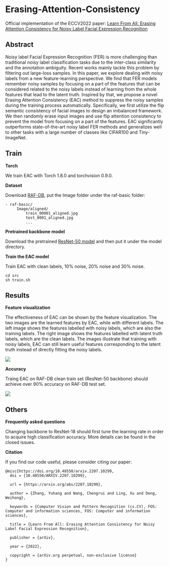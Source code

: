 # Erasing-Attention-Consistency
Official implementation of the ECCV2022 paper: [Learn From All: Erasing Attention Consistency for Noisy Label Facial Expression Recognition](https://arxiv.org/pdf/2207.10299.pdf)



## Abstract
Noisy label Facial Expression Recognition (FER) is more challenging than traditional noisy label classification tasks due to the inter-class similarity and the annotation ambiguity. Recent works mainly tackle this problem by filtering out large-loss samples. In this paper, we explore dealing with noisy labels from a new feature-learning perspective. We find that FER models remember noisy samples by focusing on a part of the features that can be considered related to the noisy labels instead of learning from the whole features that lead to the latent truth. Inspired by that, we propose a novel Erasing Attention Consistency (EAC) method to suppress the noisy samples during the training process automatically. Specifically, we first utilize the flip semantic consistency of facial images to design an imbalanced framework. We then randomly erase input images and use flip attention consistency to prevent the model from focusing on a part of the features. EAC significantly outperforms state-of-the-art noisy label FER methods and generalizes well to other tasks with a large number of classes like CIFAR100 and Tiny-ImageNet.



## Train

**Torch** 

We train EAC with Torch 1.8.0 and torchvision 0.9.0.

**Dataset**

Download [RAF-DB](http://www.whdeng.cn/RAF/model1.html#dataset), put the Image folder under the raf-basic folder:
```key
- raf-basic/
	 Image/aligned/
	     train_00001_aligned.jpg
	     test_0001_aligned.jpg
	     ...

```

**Pretrained backbone model**

Download the pretrained [ResNet-50 model](https://github.com/ox-vgg/vgg_face2/blob/master/README.md) and then put it under the model directory. 

**Train the EAC model**

Train EAC with clean labels, 10\% noise, 20\% noise and 30\% noise. 

```key
cd src
sh train.sh
```


## Results

**Feature visualization**

The effectiveness of EAC can be shown by the feature visualization. The two images are the learned features by EAC, while with different labels. The left image shows the features labelled with noisy labels, which are also the training labels. The right image shows the features labelled with latent truth labels, which are the clean labels. The images illustrate that training with noisy labels, EAC can still learn useful features corresponding to the latent truth instead of directly fitting the noisy labels.

![](https://github.com/zyh-uaiaaaa/Erasing-Attention-Consistency/blob/main/imgs/feature_visualization.png)

**Accuracy**

Traing EAC on RAF-DB clean train set (ResNet-50 backbone) should achieve over 90\% accuracy on RAF-DB test set.

![](https://github.com/zyh-uaiaaaa/Erasing-Attention-Consistency/blob/main/imgs/accuracy.png)


## Others

**Frequently asked questions**

Changing backbone to ResNet-18 should first tune the learning rate in order to acquire high classification accuracy. More details can be found in the closed issues.

**Citation**

If you find our code useful, please consider citing our paper:

```shell
@misc{https://doi.org/10.48550/arxiv.2207.10299,
  doi = {10.48550/ARXIV.2207.10299},
  
  url = {https://arxiv.org/abs/2207.10299},
  
  author = {Zhang, Yuhang and Wang, Chengrui and Ling, Xu and Deng, Weihong},
  
  keywords = {Computer Vision and Pattern Recognition (cs.CV), FOS: Computer and information sciences, FOS: Computer and information sciences},
  
  title = {Learn From All: Erasing Attention Consistency for Noisy Label Facial Expression Recognition},
  
  publisher = {arXiv},
  
  year = {2022},
  
  copyright = {arXiv.org perpetual, non-exclusive license}
}
```
